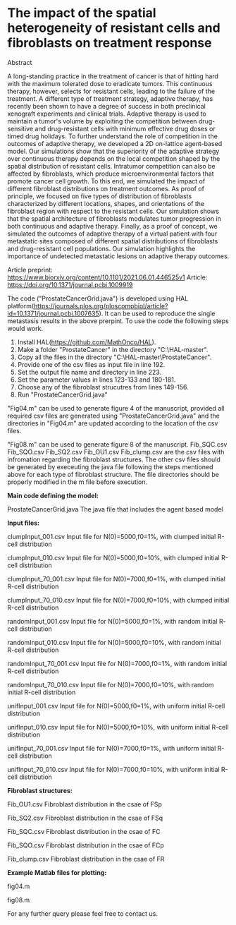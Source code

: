 # The impact of the spatial heterogeneity of resistant cells and fibroblasts on treatment response
Abstract

A long-standing practice in the treatment of cancer is that of hitting hard with the maximum tolerated dose to eradicate tumors. This continuous therapy, however, selects for resistant cells, leading to the failure of the treatment. A different type of treatment strategy, adaptive therapy, has recently been shown to have a degree of success in both preclinical xenograft experiments and clinical trials. Adaptive therapy is used to maintain a tumor's volume by exploiting the competition between drug-sensitive and drug-resistant cells with minimum effective drug doses or timed drug holidays. To further understand the role of competition in the outcomes of adaptive therapy, we developed a 2D on-lattice agent-based model. Our simulations show that the superiority of the adaptive strategy over continuous therapy depends on the local competition shaped by the spatial distribution of resistant cells. Intratumor competition can also be affected by fibroblasts, which produce microenvironmental factors that promote cancer cell growth. To this end, we simulated the impact of different fibroblast distributions on treatment outcomes.  As proof of principle, we focused on five types of distribution of fibroblasts characterized by different locations, shapes, and orientations of the fibroblast region with respect to the resistant cells. Our simulation shows that the spatial architecture of fibroblasts modulates tumor progression in both continuous and adaptive therapy. Finally, as a proof of concept, we simulated the outcomes of adaptive therapy of a virtual patient with four metastatic sites composed of different spatial distributions of fibroblasts and drug-resistant cell populations. Our simulation highlights the importance of undetected metastatic lesions on adaptive therapy outcomes. 

Article preprint: https://www.biorxiv.org/content/10.1101/2021.06.01.446525v1
Article: https://doi.org/10.1371/journal.pcbi.1009919

The code ("ProstateCancerGrid.java") is developed using HAL platform(https://journals.plos.org/ploscompbiol/article?id=10.1371/journal.pcbi.1007635). It can be used to reproduce the single metastasis results in the above prerpint. To use the code the following steps would work.

1. Install HAL(https://github.com/MathOnco/HAL).
2. Make a folder "ProstateCancer" in the directory "C:\HAL-master\".
3. Copy all the files in the directory "C:\HAL-master\ProstateCancer".
4. Provide one of the csv files as input file in line 192.
5. Set the output file name and directory in line 223.
6. Set the parameter values in lines 123-133 and 180-181.
7. Choose any of the fibroblast strucutres from lines 149-156.
8. Run "ProstateCancerGrid.java"


"Fig04.m" can be used to generate figure 4 of the manuscript, provided all required csv files are generated using "ProstateCancerGrid.java" and the directories in "Fig04.m" are updated according to the location of the csv files.

"Fig08.m" can be used to generate figure 8 of the manuscript. Fib_SQC.csv Fib_SQO.csv Fib_SQ2.csv Fib_OU1.csv Fib_clump.csv are the csv files with infromation regarding the fibroblast structures. The other csv files should be generated by execeuting the java file following the steps mentioned above for each type of fibroblast structure. The file directories should be properly modified in the m file before execution.

**Main code defining the model:**

ProstateCancerGrid.java The java file that includes the agent based model

**Input files:**

clumpInput_001.csv      Input file for N(0)=5000,f0=1%, with clumped initial R-cell distribution

clumpInput_010.csv      Input file for N(0)=5000,f0=10%, with clumped initial R-cell distribution

clumpInput_70_001.csv   Input file for N(0)=7000,f0=1%, with clumped initial R-cell distribution

clumpInput_70_010.csv   Input file for N(0)=7000,f0=10%, with clumped initial R-cell distribution

randomInput_001.csv     Input file for N(0)=5000,f0=1%, with random initial R-cell distribution

randomInput_010.csv     Input file for N(0)=5000,f0=10%, with random initial R-cell distribution

randomInput_70_001.csv  Input file for N(0)=7000,f0=1%, with random initial R-cell distribution

randomInput_70_010.csv  Input file for N(0)=7000,f0=10%, with random initial R-cell distribution

unifInput_001.csv       Input file for N(0)=5000,f0=1%, with uniform initial R-cell distribution

unifInput_010.csv       Input file for N(0)=5000,f0=10%, with uniform initial R-cell distribution

unifInput_70_001.csv    Input file for N(0)=7000,f0=1%, with uniform initial R-cell distribution

unifInput_70_010.csv    Input file for N(0)=7000,f0=10%, with uniform initial R-cell distribution


**Fibroblast structures:**

Fib_OU1.csv Fibroblast distribution in the csae of FSp

Fib_SQ2.csv Fibroblast distribution in the csae of FSq

Fib_SQC.csv Fibroblast distribution in the csae of FC

Fib_SQO.csv Fibroblast distribution in the csae of FCp

Fib_clump.csv Fibroblast distribution in the csae of FR


**Example Matlab files for plotting:**

fig04.m

fig08.m




For any further query please feel free to contact us.
